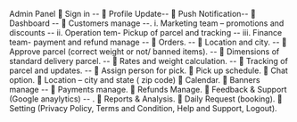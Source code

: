
Admin Panel
 Sign in --
 Profile Update--
 Push Notification--
 Dashboard -- 
 Customers manage --.
i. Marketing team – promotions and discounts --
ii. Operation tem- Pickup of parcel and tracking --
iii. Finance team- payment and refund manage --
 Orders. --
 Location and city. --
 Approve parcel (correct weight or not/ banned items). --
 Dimensions of standard delivery parcel. --
 Rates and weight calculation. --
 Tracking of parcel and updates. -- 
 Assign person for pick. 
 Pick up schedule.
 Chat option.
 Location – city and state ( zip code)
 Calendar.
 Banners manage -- 
 Payments manage.
 Refunds Manage.
 Feedback & Support (Google anaylytics) -- .
 Reports & Analysis.
 Daily Request (booking).
 Setting (Privacy Policy, Terms and Condition, Help and Support, Logout).
